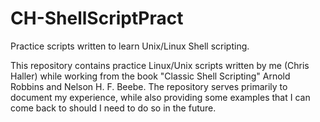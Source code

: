 # CH-ShellScriptPract
 Practice scripts written to learn Unix/Linux Shell scripting.

This repository contains practice Linux/Unix scripts written by me (Chris Haller) while working from the book "Classic Shell Scripting"
Arnold Robbins and Nelson H. F. Beebe. The repository serves primarily to document my experience, while also providing 
some examples that I can come back to should I need to do so in the future.
